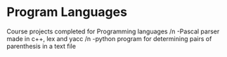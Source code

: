 # Program Languages
 
 Course projects completed for Programming languages /n
 -Pascal parser made in c++, lex and yacc /n
 -python program for determining pairs of parenthesis in a text file
